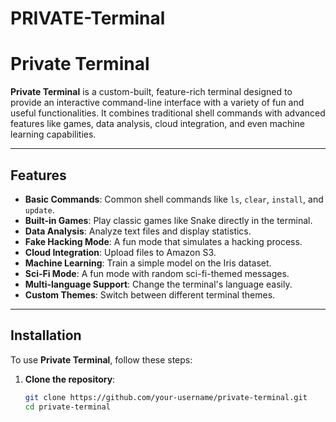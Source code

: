 # PRIVATE-Terminal


# Private Terminal

**Private Terminal** is a custom-built, feature-rich terminal designed to provide an interactive command-line interface with a variety of fun and useful functionalities. It combines traditional shell commands with advanced features like games, data analysis, cloud integration, and even machine learning capabilities.

---

## Features

- **Basic Commands**: Common shell commands like `ls`, `clear`, `install`, and `update`.
- **Built-in Games**: Play classic games like Snake directly in the terminal.
- **Data Analysis**: Analyze text files and display statistics.
- **Fake Hacking Mode**: A fun mode that simulates a hacking process.
- **Cloud Integration**: Upload files to Amazon S3.
- **Machine Learning**: Train a simple model on the Iris dataset.
- **Sci-Fi Mode**: A fun mode with random sci-fi-themed messages.
- **Multi-language Support**: Change the terminal's language easily.
- **Custom Themes**: Switch between different terminal themes.

---

## Installation

To use **Private Terminal**, follow these steps:

1. **Clone the repository**:
   ```bash
   git clone https://github.com/your-username/private-terminal.git
   cd private-terminal
